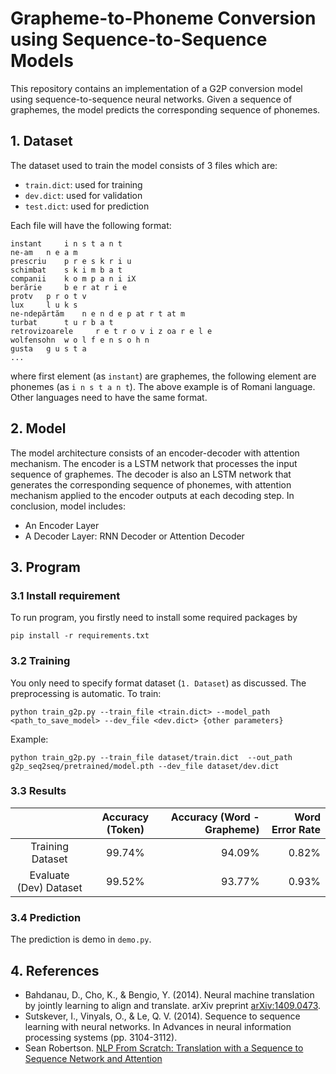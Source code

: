 # Grapheme-to-Phoneme Conversion using Sequence-to-Sequence Models
This repository contains an implementation of a G2P conversion model using sequence-to-sequence neural networks. Given a sequence of graphemes, the model predicts the corresponding sequence of phonemes.

## 1. Dataset
The dataset used to train the model consists of 3 files which are: 
- `train.dict`: used for training 
- `dev.dict`: used for validation
- `test.dict`: used for prediction 

Each file will have the following format:
```
instant     i n s t a n t
ne-am   n e a m
prescriu    p r e s k r i u
schimbat    s k i m b a t
companii	k o m p a n i iX
berărie	    b e r at r i e
protv   p r o t v
lux     l u k s
ne-ndepărtăm    n e n d e p at r t at m
turbat      t u r b a t
retrovizoarele	   r e t r o v i z oa r e l e
wolfensohn	w o l f e n s o h n
gusta	g u s t a
...
```
where first element (as `instant`) are graphemes, the following element are phonemes (as `i n s t a n t`).
The above example is of Romani language. Other languages need to have the same format.


## 2. Model
The model architecture consists of an encoder-decoder with attention mechanism. 
The encoder is a  LSTM network that processes the input sequence of graphemes. 
The decoder is also an LSTM network that generates the corresponding sequence of phonemes, with attention mechanism applied to the encoder outputs at each decoding step. In conclusion, model includes:
- An Encoder Layer 
- A Decoder Layer: RNN Decoder or Attention Decoder

## 3. Program
### 3.1 Install requirement
To run program, you firstly need to install some required packages by
```
pip install -r requirements.txt
```

### 3.2 Training
You only need to specify format dataset (`1. Dataset`) as discussed. The preprocessing is automatic.
To train:
```
python train_g2p.py --train_file <train.dict> --model_path <path_to_save_model> --dev_file <dev.dict> {other parameters}
```
Example:
```
python train_g2p.py --train_file dataset/train.dict  --out_path g2p_seq2seq/pretrained/model.pth --dev_file dataset/dev.dict
```

### 3.3 Results
|         | Accuracy (Token) | Accuracy (Word - Grapheme) | Word Error Rate |
|:---------------------:|:---------:|---:|---------------------------------:|
|Training Dataset| 99.74% | 94.09% | 0.82%|
|Evaluate (Dev) Dataset| 99.52% | 93.77% | 0.93%|

### 3.4 Prediction
The prediction is demo in `demo.py`.

## 4. References
- Bahdanau, D., Cho, K., & Bengio, Y. (2014). Neural machine translation by jointly learning to align and translate. arXiv preprint [arXiv:1409.0473](https://arxiv.org/abs/1409.0473).
- Sutskever, I., Vinyals, O., & Le, Q. V. (2014). Sequence to sequence learning with neural networks. In Advances in neural information processing systems (pp. 3104-3112).
- Sean Robertson. [NLP From Scratch: Translation with a Sequence to Sequence Network and Attention](https://pytorch.org/tutorials/intermediate/seq2seq_translation_tutorial.html)